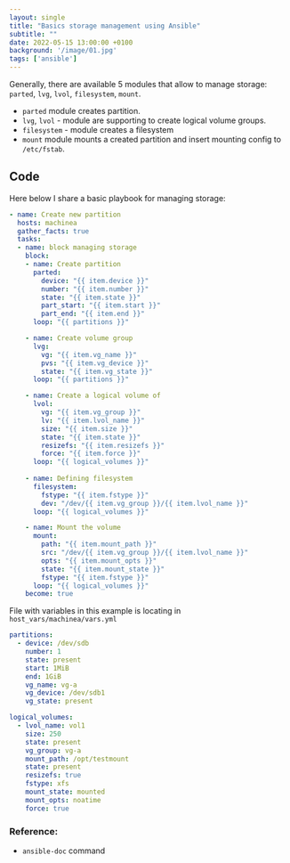 ```yaml
---
layout: single
title: "Basics storage management using Ansible"
subtitle: ""
date: 2022-05-15 13:00:00 +0100
background: '/image/01.jpg'
tags: ['ansible']
---
```



Generally, there are available 5 modules that allow to manage storage: ``parted``, ``lvg``, ``lvol``, ``filesystem``, ``mount``. 

- ``parted`` module creates partition.
- ``lvg``, ``lvol`` - module are supporting to create logical volume groups.
- ``filesystem`` - module creates a filesystem
- ``mount`` module mounts a created partition and insert mounting config to ``/etc/fstab``. 

## Code

Here below I share a basic playbook for managing storage:

````yaml
- name: Create new partition
  hosts: machinea
  gather_facts: true
  tasks:
  - name: block managing storage
    block:
    - name: Create partition
      parted:
        device: "{{ item.device }}"
        number: "{{ item.number }}"
        state: "{{ item.state }}"
        part_start: "{{ item.start }}"
        part_end: "{{ item.end }}"
      loop: "{{ partitions }}"

    - name: Create volume group
      lvg:
        vg: "{{ item.vg_name }}"
        pvs: "{{ item.vg_device }}"
        state: "{{ item.vg_state }}"
      loop: "{{ partitions }}"

    - name: Create a logical volume of
      lvol:
        vg: "{{ item.vg_group }}"
        lv: "{{ item.lvol_name }}"
        size: "{{ item.size }}"
        state: "{{ item.state }}"
        resizefs: "{{ item.resizefs }}"
        force: "{{ item.force }}"
      loop: "{{ logical_volumes }}"
      
    - name: Defining filesystem
      filesystem:
        fstype: "{{ item.fstype }}"
        dev: "/dev/{{ item.vg_group }}/{{ item.lvol_name }}"
      loop: "{{ logical_volumes }}"

    - name: Mount the volume
      mount:
        path: "{{ item.mount_path }}"
        src: "/dev/{{ item.vg_group }}/{{ item.lvol_name }}"
        opts: "{{ item.mount_opts }}"
        state: "{{ item.mount_state }}"
        fstype: "{{ item.fstype }}"
      loop: "{{ logical_volumes }}"
    become: true
````

File with variables in this example is locating in ``host_vars/machinea/vars.yml``

````yaml
partitions:
  - device: /dev/sdb
    number: 1
    state: present
    start: 1MiB
    end: 1GiB
    vg_name: vg-a
    vg_device: /dev/sdb1
    vg_state: present

logical_volumes:
  - lvol_name: vol1
    size: 250
    state: present
    vg_group: vg-a
    mount_path: /opt/testmount
    state: present
    resizefs: true
    fstype: xfs
    mount_state: mounted
    mount_opts: noatime
    force: true
````

### Reference:
- ``ansible-doc`` command
